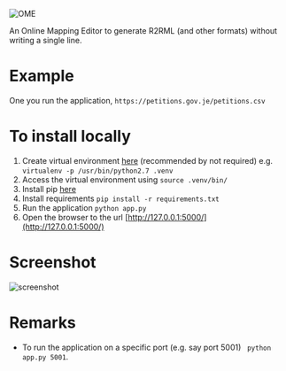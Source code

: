 ![OME](https://github.com/oeg-upm/OME/raw/master/logo.png)

An Online Mapping Editor to generate R2RML (and other formats) without writing a single line.


# Example
One you run the application,
`https://petitions.gov.je/petitions.csv`


# To install locally
1. Create virtual environment [here](https://docs.python-guide.org/dev/virtualenvs/) (recommended by not required) e.g. ```virtualenv -p /usr/bin/python2.7 .venv```
2. Access the virtual environment using `source .venv/bin/`
3. Install pip [here](https://pip.pypa.io/en/stable/installing/)
4. Install requirements ``` pip install -r requirements.txt ```
5. Run the application ``` python app.py ```
6. Open the browser to the url [http://127.0.0.1:5000/](http://127.0.0.1:5000/)


# Screenshot
![screenshot](https://github.com/oeg-upm/OME/raw/master/screenshot.png)

# Remarks
* To run the application on a specific port (e.g. say port 5001) ``` python app.py 5001```.
